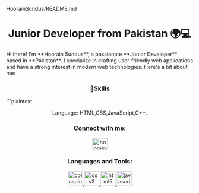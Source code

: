  HoorainSundus/README.md
<h1 align="center">Junior Developer from Pakistan 🌍💻
</h1>
<p>Hi there! I'm **Hoorain Sundus**, a passionate **Junior Developer** based in **Pakistan**. I specialize in crafting user-friendly web applications and have a strong interest in modern web technologies. Here's a bit about me:</p>

<h3 align="center"> 🚀Skills</h3>
```plaintext
<p align="center">Language: HTML,CSS,JavaScript,C++.</p>


<h3 align="center">Connect with me:</h3>
<p align="center">
<a href="[https://linkedin.com/in/hoorain sundus](https://www.linkedin.com/in/hoorain-sundus-a3814b314?utm_source=share&utm_campaign=share_via&utm_content=profile&utm_medium=android_app)" target="blank"><img align="center" src="https://raw.githubusercontent.com/rahuldkjain/github-profile-readme-generator/master/src/images/icons/Social/linked-in-alt.svg" alt="hoorain sundus" height="30" width="40" /></a>
</p>

<h3 align="center">Languages and Tools:</h3>
<p align="center"> <a href="https://www.w3schools.com/cpp/" target="_blank" rel="noreferrer"> <img src="https://raw.githubusercontent.com/devicons/devicon/master/icons/cplusplus/cplusplus-original.svg" alt="cplusplus" width="40" height="40"/> </a> <a href="https://www.w3schools.com/css/" target="_blank" rel="noreferrer"> <img src="https://raw.githubusercontent.com/devicons/devicon/master/icons/css3/css3-original-wordmark.svg" alt="css3" width="40" height="40"/> </a> <a href="https://www.w3.org/html/" target="_blank" rel="noreferrer"> <img src="https://raw.githubusercontent.com/devicons/devicon/master/icons/html5/html5-original-wordmark.svg" alt="html5" width="40" height="40"/> </a> <a href="https://developer.mozilla.org/en-US/docs/Web/JavaScript" target="_blank" rel="noreferrer"> <img src="https://raw.githubusercontent.com/devicons/devicon/master/icons/javascript/javascript-original.svg" alt="javascript" width="40" height="40"/> </a> </p>
